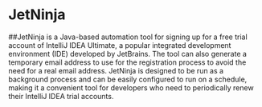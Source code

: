 # JetNinja

##JetNinja is a Java-based automation tool for signing up for a free trial account of IntelliJ IDEA Ultimate, a popular integrated development environment (IDE) developed by JetBrains. The tool can also generate a temporary email address to use for the registration process to avoid the need for a real email address. JetNinja is designed to be run as a background process and can be easily configured to run on a schedule, making it a convenient tool for developers who need to periodically renew their IntelliJ IDEA trial accounts.
